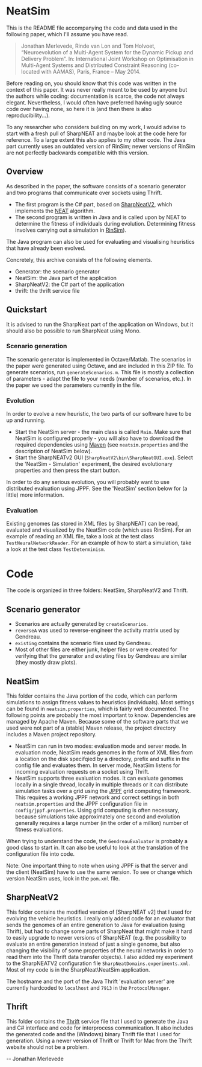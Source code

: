 # NeatSim
This is the README file accompanying the code and data used in the following paper, which I'll assume you have read.

> Jonathan Merlevede, Rinde van Lon and Tom Holvoet, “Neuroevolution of a Multi-Agent System for the Dynamic Pickup and Delivery Problem”. In: International Joint Workshop on Optimisation in Multi-Agent Systems and Distributed Constraint Reasoning (co-located with AAMAS), Paris, France – May 2014.

Before reading on, you should know that this code was written in the context of this paper. It was never really meant to be used by anyone but the authors while coding: documentation is scarce, the code not always elegant. Nevertheless, I would often have preferred having ugly source code over having none, so here it is (and then there is also reproducibility...).

To any researcher who considers building on my work, I would advise to start with a fresh pull of SharpNEAT and maybe look at the code here for reference. To a large extent this also applies to my other code. The Java part currently uses an outdated version of RinSim; newer versions of RinSim are not perfectly backwards compatible with this version.

## Overview
As described in the paper, the software consists of a scenario generator and two programs that communicate over sockets using Thrift.

* The first program is the C# part, based on [SharpNeatV2](http://sourceforge.net/projects/sharpneat/files/sharpneat2/), which implements the [NEAT](http://www.cs.ucf.edu/~kstanley/neat.html) algorithm.
* The second program is written in Java and is called upon by NEAT to determine the fitness of individuals during evolution. Determining fitness involves carrying out a simulation in [RinSim](https://github.com/rinde/RinSim)).

The Java program can also be used for evaluating and visualising heuristics that have already been evolved.

Concretely, this archive consists of the following elements.

* Generator: the scenario generator
* NeatSim: the Java part of the application
* SharpNeatV2: the C# part of the application
* thrift: the thrift service file

## Quickstart
It is advised to run the SharpNeat part of the application on Windows, but it should also be possible to run SharpNeat using Mono.

### Scenario generation
The scenario generator is implemented in Octave/Matlab. The scenarios in the paper were generated using Octave, and are included in this ZIP file. To generate scenarios, run `generateScenarios.m`. This file is mostly a collection of parameters - adapt the file to your needs (number of scenarios, etc.). In the paper we used the parameters currently in the file.

### Evolution
In order to evolve a new heuristic, the two parts of our software have to be up and running.

* Start the NeatSim server - the main class is called `Main`. Make sure that NeatSim is configured properly - you will also have to download the required dependencies using [Maven](http://maven.apache.org/) (see `neatsim.properties` and the description of NeatSim below).
* Start the SharpNEATv2 GUI (`SharpNeatV2\bin\SharpNeatGUI.exe`). Select the 'NeatSim - Simulation' experiment, the desired evolutionary properties and then press the start button.

In order to do any serious evolution, you will probably want to use distributed evaluation using JPPF. See the 'NeatSim' section below for (a little) more information.

### Evaluation
Existing genomes (as stored in XML files by SharpNEAT) can be read, evaluated and visualized by the NeatSim code (which uses RinSim). For an example of reading an XML file, take a look at the test class `TestNeuralNetworkReader`. For an example of how to start a simulation, take a look at the test class  `TestDeterminism`.

# Code
The code is organized in three folders: NeatSim, SharpNeatV2 and Thrift.

## Scenario generator

* Scenarios are actually generated by `createScenarios`.
* `reverseA` was used to reverse-engineer the activity matrix used by Gendreau.
* `existing` contains the scenario files used by Gendreau.
* Most of other files are either junk, helper files or were created for verifying that the generator and existing files by Gendreau are similar (they mostly draw plots).

## NeatSim
This folder contains the Java portion of the code, which can perform simulations to assign fitness values to heuristics (individuals). Most settings can be found in `neatsim.properties`, which is fairly well documented. The following points are probably the most important to know. Dependencies are managed by Apache Maven. Because some of the software parts that we used were not part of a (stable) Maven release, the project directory includes a Maven project repository.

* NeatSim can run in two modes: evaluation mode and server mode. In evaluation mode, NeatSim reads genomes in the form of XML files from a location on the disk specifqied by a directory, prefix and suffix in the config file and evaluates them. In server mode, NeatSim listens for incoming evaluation requests on a socket using Thrift.
* NeatSim supports three evaluation modes. It can evaluate genomes locally in a single thread, locally in multiple threads or it can distribute simulation tasks over a grid using the [JPPF](http://www.jppf.org/) grid computing framework. This requires a working JPPF network and correct settings in both `neatsim.properties` and the JPPF configuration file in `config/jppf.properties`. Using grid computing is often necessary, because simulations take approximately one second and evolution generally requires a large number (in the order of a million) number of fitness evaluations.

When trying to understand the code, the `GendreauEvaluator` is probably a good class to start in. It can also be useful to look at the translation of the configuration file into code.

Note: One important thing to note when using JPPF is that the server and the client (NeatSim) have to use the same version. To see or change which version NeatSim uses, look in the `pom.xml` file.

## SharpNeatV2
This folder contains the modified version of [SharpNEAT v2] that I used for evolving the vehicle heuristics. I  really only added code for an evaluator that sends the genomes of an entire generation to Java for evaluation (using Thrift), but had to change some parts of SharpNeat that might make it hard to easily upgrade to newer versions of SharpNEAT (e.g. the possibility to evaluate an entire generation instead of just a single genome, but also changing the visibility of some properties of the neural networks in order to read them into the Thrift data transfer objects). I also added my experiment to the SharpNEATV2 configuration file `SharpNeatDomains.experiments.xml`. Most of my code is in the SharpNeat\NeatSim application.

The hostname and the port of the Java Thrift 'evaluation server' are currently hardcoded to `localhost` and `7913` in the `ProtocolManager`.

## Thrift
This folder contains the [Thrift](http://thrift.apache.org/) service file that I used to generate the Java and C# interface and code for interprocess communication. It also includes the generated code and the (Windows) binary Thrift file that I used for generation. Using a newer version of Thrift or Thrift for Mac from the Thrift website should not be a problem.


-- Jonathan Merlevede